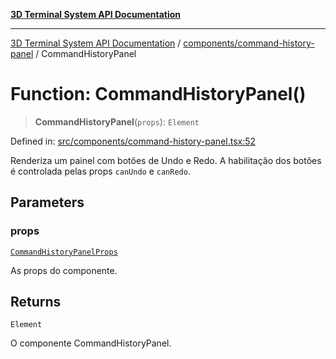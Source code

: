 [**3D Terminal System API Documentation**](../../../README.md)

***

[3D Terminal System API Documentation](../../../README.md) / [components/command-history-panel](../README.md) / CommandHistoryPanel

# Function: CommandHistoryPanel()

> **CommandHistoryPanel**(`props`): `Element`

Defined in: [src/components/command-history-panel.tsx:52](https://github.com/Dicommunitas/ThreeJS_Terminal_3D/blob/badc3233eff8eb21985e1864af032399a617b0af/src/components/command-history-panel.tsx#L52)

Renderiza um painel com botões de Undo e Redo.
A habilitação dos botões é controlada pelas props `canUndo` e `canRedo`.

## Parameters

### props

[`CommandHistoryPanelProps`](../interfaces/CommandHistoryPanelProps.md)

As props do componente.

## Returns

`Element`

O componente CommandHistoryPanel.
